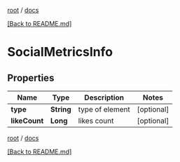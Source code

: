 [root](./../ "root") / [docs](./ "docs")

[[Back to README.md]](./../README.md "[Back to README.md]")

# SocialMetricsInfo

## Properties

| Name | Type | Description | Notes |
|------------ | ------------- | ------------- | -------------|
|**type** | **String** | type of element |  [optional] |
|**likeCount** | **Long** | likes count |  [optional] |

[root](./../ "root") / [docs](./ "docs")

[[Back to README.md]](./../README.md "[Back to README.md]")